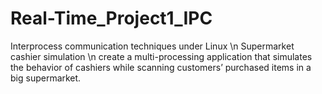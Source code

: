 # Real-Time_Project1_IPC
Interprocess communication techniques under Linux \n
Supermarket cashier simulation \n
create a multi-processing application that simulates the behavior of cashiers while scanning customers’ purchased items in a big supermarket. 
